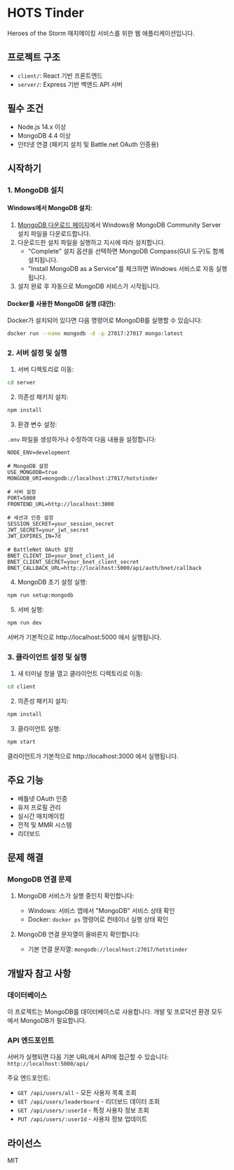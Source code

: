 # HOTS Tinder

Heroes of the Storm 매치메이킹 서비스를 위한 웹 애플리케이션입니다.

## 프로젝트 구조

- `client/`: React 기반 프론트엔드
- `server/`: Express 기반 백엔드 API 서버

## 필수 조건

- Node.js 14.x 이상
- MongoDB 4.4 이상
- 인터넷 연결 (패키지 설치 및 Battle.net OAuth 인증용)

## 시작하기

### 1. MongoDB 설치

#### Windows에서 MongoDB 설치:

1. [MongoDB 다운로드 페이지](https://www.mongodb.com/try/download/community)에서 Windows용 MongoDB Community Server 설치 파일을 다운로드합니다.
2. 다운로드한 설치 파일을 실행하고 지시에 따라 설치합니다.
   - "Complete" 설치 옵션을 선택하면 MongoDB Compass(GUI 도구)도 함께 설치됩니다.
   - "Install MongoDB as a Service"를 체크하면 Windows 서비스로 자동 실행됩니다.
3. 설치 완료 후 자동으로 MongoDB 서비스가 시작됩니다.

#### Docker를 사용한 MongoDB 실행 (대안):

Docker가 설치되어 있다면 다음 명령어로 MongoDB를 실행할 수 있습니다:

```bash
docker run --name mongodb -d -p 27017:27017 mongo:latest
```

### 2. 서버 설정 및 실행

1. 서버 디렉토리로 이동:

```bash
cd server
```

2. 의존성 패키지 설치:

```bash
npm install
```

3. 환경 변수 설정:

`.env` 파일을 생성하거나 수정하여 다음 내용을 설정합니다:

```
NODE_ENV=development

# MongoDB 설정
USE_MONGODB=true
MONGODB_URI=mongodb://localhost:27017/hotstinder

# 서버 설정
PORT=5000
FRONTEND_URL=http://localhost:3000

# 세션과 인증 설정
SESSION_SECRET=your_session_secret
JWT_SECRET=your_jwt_secret
JWT_EXPIRES_IN=7d

# BattleNet OAuth 설정
BNET_CLIENT_ID=your_bnet_client_id
BNET_CLIENT_SECRET=your_bnet_client_secret
BNET_CALLBACK_URL=http://localhost:5000/api/auth/bnet/callback
```

4. MongoDB 초기 설정 실행:

```bash
npm run setup:mongodb
```

5. 서버 실행:

```bash
npm run dev
```

서버가 기본적으로 http://localhost:5000 에서 실행됩니다.

### 3. 클라이언트 설정 및 실행

1. 새 터미널 창을 열고 클라이언트 디렉토리로 이동:

```bash
cd client
```

2. 의존성 패키지 설치:

```bash
npm install
```

3. 클라이언트 실행:

```bash
npm start
```

클라이언트가 기본적으로 http://localhost:3000 에서 실행됩니다.

## 주요 기능

- 배틀넷 OAuth 인증
- 유저 프로필 관리
- 실시간 매치메이킹
- 전적 및 MMR 시스템
- 리더보드

## 문제 해결

### MongoDB 연결 문제

1. MongoDB 서비스가 실행 중인지 확인합니다:
   - Windows: 서비스 앱에서 "MongoDB" 서비스 상태 확인
   - Docker: `docker ps` 명령어로 컨테이너 실행 상태 확인

2. MongoDB 연결 문자열이 올바른지 확인합니다:
   - 기본 연결 문자열: `mongodb://localhost:27017/hotstinder`

## 개발자 참고 사항

### 데이터베이스

이 프로젝트는 MongoDB를 데이터베이스로 사용합니다. 개발 및 프로덕션 환경 모두에서 MongoDB가 필요합니다.

### API 엔드포인트

서버가 실행되면 다음 기본 URL에서 API에 접근할 수 있습니다:
`http://localhost:5000/api/`

주요 엔드포인트:
- `GET /api/users/all` - 모든 사용자 목록 조회
- `GET /api/users/leaderboard` - 리더보드 데이터 조회
- `GET /api/users/:userId` - 특정 사용자 정보 조회
- `PUT /api/users/:userId` - 사용자 정보 업데이트

## 라이선스

MIT
